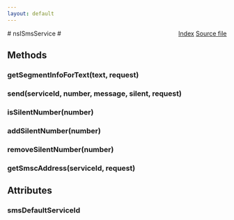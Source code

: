 ```yaml
---
layout: default
---
```

<div class='links' style='float:right'><a href="../index.html">Index</a>
<a href="http://dxr.mozilla.org/mozilla-central/source/dom/mobilemessage/interfaces/nsISmsService.idl">Source file</a>
</div>
# nsISmsService #

## Methods ##

### getSegmentInfoForText(text, request) ###

### send(serviceId, number, message, silent, request) ###

### isSilentNumber(number) ###

### addSilentNumber(number) ###

### removeSilentNumber(number) ###

### getSmscAddress(serviceId, request) ###

## Attributes ##

### smsDefaultServiceId ###
